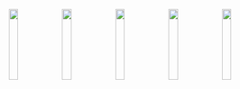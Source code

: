 <p align="middle">
	<img src="https://emojis.slackmojis.com/emojis/images/1643514139/978/conga_parrot.gif" width="18%"/>
	<img src="https://emojis.slackmojis.com/emojis/images/1643514139/978/conga_parrot.gif" width="18%"/>
	<img src="https://emojis.slackmojis.com/emojis/images/1643514139/978/conga_parrot.gif" width="18%"/>
	<img src="https://emojis.slackmojis.com/emojis/images/1643514139/978/conga_parrot.gif" width="18%"/>
	<img src="https://emojis.slackmojis.com/emojis/images/1643514139/978/conga_parrot.gif" width="18%"/>
</p>
